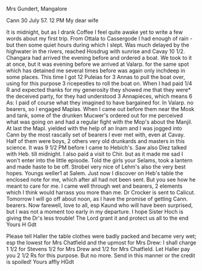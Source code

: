 Mrs Gundert, Mangalore

 Cann 30 July 57. 12 PM
My dear wife

It is midnight, but as I drank Coffee I feel quite awake yet to write a few words about my first trip. From Ottala to Cassergode I had enough of rain - but then some quiet hours during which I slept. Was much delayed by the highwater in the rivers, reached Hosdrug with sunrise and Cavay 10 1/2. Changara had arrived the evening before and ordered a boat. We took to it at once, but it was evening before we arrived at Valarp. for the same spot which has detained me several times before was again only inchdeep in some places. This time I got 12 Puleias for 3 Annas to pull the boat over, using for this purpose 3 ricepestles to roll the boat on. When I had paid 1/4 R and expected thanks for my generosity they showed me that they were* the deceived party, for they had understood 3 Annapieces, which means 6 As: I paid of course what they imagined to have bargained for. In Valarp. no bearers, so I engaged Maplas. When I came out before them near the Mosk and tank, some of the drunken Mucwer's ordered out for me perceived what was going on and had a regular fight with the Mop's about the Manjil. At last the Mapl. yielded with the help of an Inam and I was jogged into Cann by the most rascally set of bearers I ever met with, even at Cavay. Half of them were boys, 2 others very old drunkards and masters in this science. It was 9 1/2 PM before I came to Hebich's. Saw also Diez talked with Heb. till midnight. I also paid a visit to Chir. but as it made me sad I won't enter into the little episode. Told the girls your Selams, took a lantern and made haste to be off. Strobel very nice of Lehm's also the very best hopes. Youngs weller1 at Salem. Just now I discover on Heb's table the enclosed note for me, which after all had not been sent. But you see how he meant to care for me. I came well through wet and bearers, 2 elements which I think would harrass you more than me. Dr Crocker is sent to Calicut. Tomorrow I will go off about noon, as I have the promise of getting Cann. bearers. Now farewell, love to all, esp Kaund who will have been surprised, but I was not a moment too early in my departure. I hope Sister Hoch is giving the Dr's less trouble! The Lord grant it and protect us all to the end  Yours H Gdt

Please tell Haller the table clothes were badly packed and became very wet; esp the lowest for Mrs Chatfield and the upmost for Mrs Drew: I shall charge 1 1/2 for Stevens 1/2 for Mrs Drew and 1/2 for Mrs Chatfield. Let Haller pay you 2 1/2 Rs for this purpose. But no more. Send in this manner or the credit is spoiled!
 Yours affly
 HGdt

